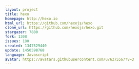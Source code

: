 ```yaml
---
layout: project
title: hexo
homepage: http://hexo.io
html_url: https://github.com/hexojs/hexo
clone_url: https://github.com/hexojs/hexo.git
stargazer: 7880
fork: 1308
issues: 180
created: 1347529440
update: 1450598768
language: Javascript
avatar: https://avatars.githubusercontent.com/u/6375567?v=3
---
```

